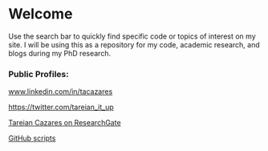 # Welcome

Use the search bar to quickly find specific code or topics of interest on my site. I will be using this as a repository for my code, academic research, and blogs during my PhD research.

### Public Profiles:

www.linkedin.com/in/tacazares

https://twitter.com/tareian_it_up

<a href="https://www.researchgate.net/profile/Tareian_Cazares">Tareian Cazares on ResearchGate</a>

[GitHub scripts](./scripts/scripts.md)

